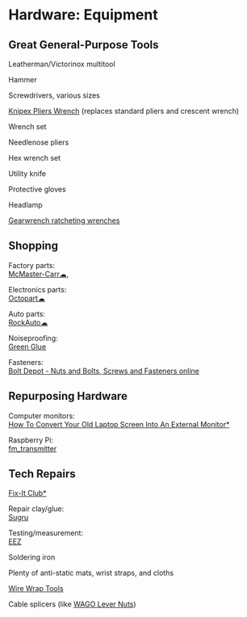 # Hardware: Equipment

## Great General-Purpose Tools

Leatherman/Victorinox multitool

Hammer

Screwdrivers, various sizes

[Knipex Pliers Wrench](https://www.knipex.com/products/pipe-wrenches-and-water-pump-pliers/pliers-wrenches-pliers-and-a-wrench-in-a-single-tool) (replaces standard pliers and crescent wrench)

Wrench set

Needlenose pliers

Hex wrench set

Utility knife

Protective gloves

Headlamp

[Gearwrench ratcheting wrenches](https://www.gearwrench.com/all-tools/wrenches?field_product_classifications_target_id[]=4441)

## Shopping

Factory parts:  
[McMaster-Carr☁](https://www.mcmaster.com/),

Electronics parts:  
[Octopart☁](https://octopart.com/)

Auto parts:  
[RockAuto☁](https://www.rockauto.com/)

Noiseproofing:  
[Green Glue](https://www.greengluecompany.com/)

Fasteners:  
[Bolt Depot - Nuts and Bolts, Screws and Fasteners online](https://www.boltdepot.com/)

## Repurposing Hardware

Computer monitors:  
[How To Convert Your Old Laptop Screen Into An External Monitor*](https://www.slashdigit.com/convert-old-laptop-screen-external-monitor/)

Raspberry Pi:  
[fm_transmitter](https://github.com/markondej/fm_transmitter)

## Tech Repairs

[Fix-It Club*](https://fixitclub.com/)

Repair clay/glue:  
[Sugru](https://sugru.com/)

Testing/measurement:  
[EEZ](https://www.envox.eu/)

Soldering iron

Plenty of anti-static mats, wrist straps, and cloths

[Wire Wrap Tools](https://www.specialized.net/tools/wire-wrap-tools.html)

Cable splicers (like [WAGO Lever Nuts](https://www.wago.com/us/lp-221))
